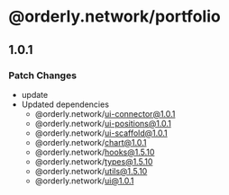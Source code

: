 # @orderly.network/portfolio

## 1.0.1

### Patch Changes

- update
- Updated dependencies
  - @orderly.network/ui-connector@1.0.1
  - @orderly.network/ui-positions@1.0.1
  - @orderly.network/ui-scaffold@1.0.1
  - @orderly.network/chart@1.0.1
  - @orderly.network/hooks@1.5.10
  - @orderly.network/types@1.5.10
  - @orderly.network/utils@1.5.10
  - @orderly.network/ui@1.0.1
